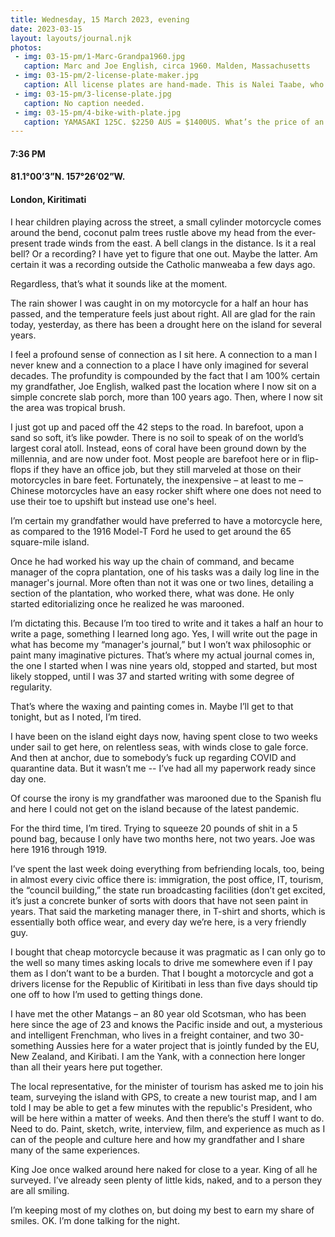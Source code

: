 ```yaml
---
title: Wednesday, 15 March 2023, evening
date: 2023-03-15
layout: layouts/journal.njk
photos:
 - img: 03-15-pm/1-Marc-Grandpa1960.jpg
   caption: Marc and Joe English, circa 1960. Malden, Massachusetts
 - img: 03-15-pm/2-license-plate-maker.jpg
   caption: All license plates are hand-made. This is Nalei Taabe, who made mine.
 - img: 03-15-pm/3-license-plate.jpg
   caption: No caption needed.
 - img: 03-15-pm/4-bike-with-plate.jpg
   caption: YAMASAKI 125C. $2250 AUS = $1400US. What’s the price of an auto rental for two months? Doesn’t matter, as there are no auto rentals on the island. Chrome starts to rust after a week. I’ve customized it, via stencil and spray paint, adding the palm tree logo I’ve used since I lived in Boston. On the back of the bike, a basket I put on (most folks use similar), and on top of that, the pandanus sleeping mat I picked up from the last woman in London that makes them. NOT particularly comfortable, but they do keep you off the ground.
---
```

#### 7:36 PM
#### 81.1°00’3”N. 157°26’02”W.
#### London, Kiritimati

I hear children playing across the street, a small cylinder motorcycle comes around the bend, coconut palm trees rustle above my head from the ever-present trade winds from the east. A bell clangs in the distance. Is it a real bell? Or a recording? I have yet to figure that one out. Maybe the latter. Am certain it was a recording outside the Catholic manweaba a few days ago.

Regardless, that’s what it sounds like at the moment.

The rain shower I was caught in on my motorcycle for a half an hour has passed, and the temperature feels just about right. All are glad for the rain today, yesterday, as there has been a drought here on the island for several years.

I feel a profound sense of connection as I sit here. A connection to a man I never knew and a connection to a place I have only imagined for several decades. The profundity is compounded by the fact that I am 100% certain my grandfather, Joe English, walked past the location where I now sit on a simple concrete slab porch, more than 100 years ago. Then, where I now sit the area was tropical brush.

I just got up and paced off the 42 steps to the road. In barefoot, upon a sand so soft, it’s like powder. There is no soil to speak of on the world’s largest coral atoll. Instead, eons of coral have been ground down by the millennia, and are now under foot. Most people are barefoot here or in flip-flops if they have an office job, but they still marveled at those on their motorcycles in bare feet. Fortunately, the inexpensive – at least to me – Chinese motorcycles have an easy rocker shift where one does not need to use their toe to upshift but instead use one's heel.

I’m certain my grandfather would have preferred to have a motorcycle here, as compared to the 1916 Model-T Ford he used to get around the 65 square-mile island.

Once he had worked his way up the chain of command, and became manager of the copra plantation, one of his tasks was a daily log line in the manager's journal. More often than not it was one or two lines, detailing a section of the plantation, who worked there, what was done. He only started editorializing once he realized he was marooned.

I’m dictating this. Because I’m too tired to write and it takes a half an hour to write a page, something I learned long ago. Yes, I will write out the page in what has become my “manager's journal,” but I won’t wax philosophic or paint many imaginative pictures. That’s where my actual journal comes in, the one I started when I was nine years old, stopped and started, but most likely stopped, until I was 37 and started writing with some degree of regularity.

That’s where the waxing and painting comes in. Maybe I’ll get to that tonight, but as I noted, I’m tired.

I have been on the island eight days now, having spent close to two weeks under sail to get here, on relentless seas, with winds close to gale force. And then at anchor, due to somebody’s fuck up regarding COVID and quarantine data. But it wasn’t me -- I’ve had all my paperwork ready since day one.

Of course the irony is my grandfather was marooned due to the Spanish flu and here I could not get on the island because of the latest pandemic.

For the third time, I’m tired. Trying to squeeze 20 pounds of shit in a 5 pound bag, because I only have two months here, not two years. Joe was here 1916 through 1919.

I’ve spent the last week doing everything from befriending locals, too, being in almost every civic office there is: immigration, the post office, IT, tourism, the “council building,” the state run broadcasting facilities (don’t get excited, it’s just a concrete bunker of sorts with doors that have not seen paint in years. That said the marketing manager there, in T-shirt and shorts, which is essentially both office wear, and every day we’re here, is a very friendly guy.

I bought that cheap motorcycle because it was pragmatic as I can only go to the well so many times asking locals to drive me somewhere even if I pay them as I don’t want to be a burden. That I bought a motorcycle and got a drivers license for the Republic of Kiritibati in less than five days should tip one off to how I’m used to getting things done.

I have met the other Matangs – an 80 year old Scotsman, who has been here since the age of 23 and knows the Pacific inside and out, a mysterious and intelligent Frenchman, who lives in a freight container, and two 30-something Aussies here for a water project that is jointly funded by the EU, New Zealand, and Kiribati. I am the Yank, with a connection here longer than all their years here put together.

The local representative, for the minister of tourism has asked me to join his team, surveying the island with GPS, to create a new tourist map, and I am told I may be able to get a few minutes with the republic's President, who will be here within a matter of weeks. And then there’s the stuff I want to do. Need to do. Paint, sketch, write, interview, film, and experience as much as I can of the people and culture here and how my grandfather and I share many of the same experiences.

King Joe once walked around here naked for close to a year. King of all he surveyed. I’ve already seen plenty of little kids, naked, and to a person they are all smiling.

I’m keeping most of my clothes on, but doing my best to earn my share of smiles. OK. I’m done talking for the night.
